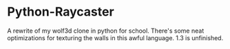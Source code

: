 # Python-Raycaster

A rewrite of my wolf3d clone in python for school. There's some neat optimizations for texturing the walls in this awful language. 1.3 is unfinished.
